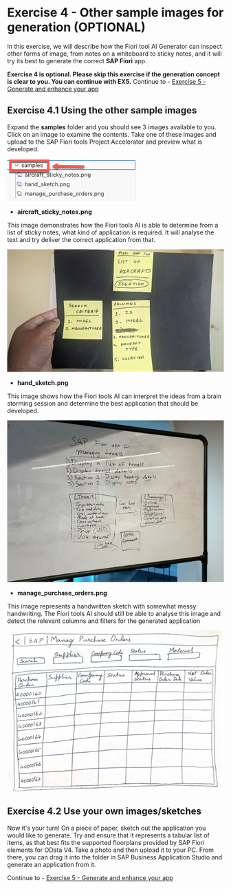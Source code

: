 #  Exercise 4 - Other sample images for generation (OPTIONAL)


In this exercise, we will describe how the Fiori tool AI Generator can inspect other forms of image, from notes on a whiteboard to sticky notes, and it will try its best to generate the correct **SAP Fiori** app.

**Exercise 4 is optional. Please skip this exercise if the generation concept is clear to you. You can continue with EX5.** Continue to - [Exercise 5 - Generate and enhance your app](../ex5/README.md)


## Exercise 4.1 Using the other sample images

Expand the **samples** folder and you should see 3 images available to you.  Click on an image to examine the contents.  Take one of these images and upload to the SAP Fiori tools Project Accelerator and preview what is developed.

![image](ex4img1.png)

- **aircraft_sticky_notes.png**

This image demonstrates how the Fiori tools AI is able to determine from a list of sticky notes, what kind of application is required.  It will analyse the text and try deliver the correct application from that.

![image](ex4img2.png)

- **hand_sketch.png**

This image shows how the Fiori tools AI can interpret the ideas from a brain storming session and determine the best application that should be developed.

![image](ex4img3.png)

- **manage_purchase_orders.png**

This image represents a handwritten sketch with somewhat messy handwriting.  The Fiori tools AI should still be able to analyse this image and detect the relevant columns and filters for the generated application

![image](ex4img4.png)

## Exercise 4.2 Use your own images/sketches

Now it's your turn! On a piece of paper, sketch out the application you would like to generate.  Try and ensure that it represents a tabular list of items, as that best fits the supported floorplans provided by SAP Fiori elements for OData V4.  Take a photo and then upload it to your PC.  From there, you can drag it into the folder in SAP Business Application Studio and generate an application from it.


Continue to - [Exercise 5 - Generate and enhance your app](../ex5/README.md)